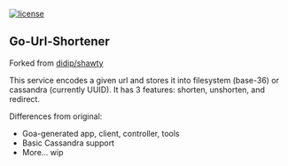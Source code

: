 [![license](http://img.shields.io/badge/license-MIT-red.svg?style=flat)](https://raw.githubusercontent.com/oosidat/go-url-shortener/master/LICENSE)

## Go-Url-Shortener

Forked from [didip/shawty](https://github.com/didip/shawty)

This service encodes a given url and stores it into filesystem (base-36) or cassandra (currently UUID). It has 3 features: shorten, unshorten, and redirect.

Differences from original:

* Goa-generated app, client, controller, tools
* Basic Cassandra support
* More... wip
